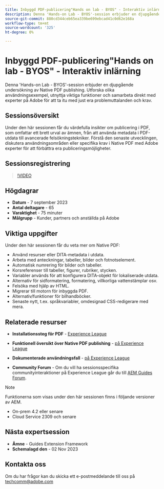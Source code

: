 ```yaml
---
title: Inbyggd PDF-publicering"Hands on lab - BYOS" - Interaktiv inlärning
description: Denna 'Hands-on Lab - BYOS'-session erbjuder en djupgående undersökning av Native PDF publishing. Utforska olika användningsexempel, utnyttja viktiga funktioner och samarbeta direkt med experter på Adobe för att ta itu med just era problemuttalanden och krav.
source-git-commit: 880cd344ceb65ea339be699ebcad41c0d62e168a
workflow-type: tm+mt
source-wordcount: '325'
ht-degree: 0%

---
```


# Inbyggd PDF-publicering&quot;Hands on lab - BYOS&quot; - Interaktiv inlärning

Denna &#39;Hands-on Lab - BYOS&#39;-session erbjuder en djupgående undersökning av Native PDF publishing. Utforska olika användningsexempel, utnyttja viktiga funktioner och samarbeta direkt med experter på Adobe för att ta itu med just era problemuttalanden och krav.

## Sessionsöversikt

Under den här sessionen får du värdefulla insikter om publicering i PDF, som omfattar ett brett urval av ämnen, från att använda metadata i PDF-utdata till avancerade felsökningstekniker. Förstå den senaste utvecklingen, diskutera användningsområden eller specifika krav i Native PDF med Adobe experter för att förbättra era publiceringsmöjligheter.

## Sessionsregistrering

>[!VIDEO](https://video.tv.adobe.com/v/3424375/native-pdf-aem-guides?quality=12&learn=on)

## Högdagrar

- **Datum** - 7 september 2023
- **Antal deltagare** - 65
- **Varaktighet** - 75 minuter
- **Målgrupp** - Kunder, partners och anställda på Adobe

## Viktiga uppgifter

Under den här sessionen får du veta mer om Native PDF:

- Använd resurser eller DITA-metadata i utdata.
- Arbeta med anteckningar, tabeller, bilder och fotnotselement.
- Automatisk numrering för bilder och tabeller.
- Korsreferenser till tabeller, figurer, rubriker, stycken.
- Variabler används för att konfigurera DITA-objekt för lokaliserade utdata.
- Alternativ för sidformatering, formatering, villkorliga vattenstämplar osv.
- Felsöka med hjälp av HTML.
- Migrerar till motorn för inbyggda PDF.
- Alternativ/funktioner för bilhandböcker.
- Senaste nytt, t.ex. språkvariabler, omdesignad CSS-redigerare med mera.


## Relaterade resurser

- **Installationssteg för PDF** - [Experience League](https://experienceleague.adobe.com/docs/experience-manager-guides-learn/tutorials/knowledge-base/kb-articles/publishing/configuring-aem-environment-for-native-pdf-publishing.html?lang=en)

- **Funktionell översikt över Native PDF publishing** - [på Experience League](https://experienceleague.adobe.com/docs/experience-manager-guides-learn/tutorials/knowledge-base/expert-session/native-pdf-publishing-essentials-feb23.html?lang=en)

- **Dokumenterade användningsfall** - [på Experience League](https://experienceleague.adobe.com/docs/experience-manager-guides-learn/tutorials/install-guide/on-prem-ig/output-gen-config/config-native-pdf-publish/content-styles/stylesheet.html?lang=en)

- **Community Forum** - Om du vill ha sessionsspecifika communityinteraktioner på Experience League går du till  [AEM Guides Forum](https://experienceleaguecommunities.adobe.com/t5/experience-manager-guides/bd-p/xml-documentation-discussions).

>[!NOTE]
>
> Funktionerna som visas under den här sessionen finns i följande versioner av AEM.
> - On-prem 4.2 eller senare
> - Cloud Service 2309 och senare

## Nästa expertsession

- **Ämne** - Guides Extension Framework
- **Schemalagd den** - 02 Nov 2023

## Kontakta oss

Om du har frågor kan du skicka ett e-postmeddelande till oss på <techcomm@adobe.com>
